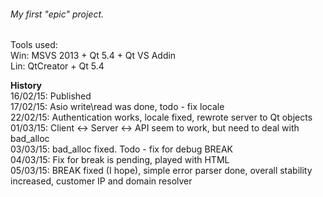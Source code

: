 <h6>My first "epic" project.<br></h6>

Tools used:<br>
Win: MSVS 2013 + Qt 5.4 + Qt VS Addin<br>
Lin: QtCreator + Qt 5.4<br>

<b>History</b><br>
16/02/15: Published<br>
17/02/15: Asio write\read was done, todo - fix locale<br>
22/02/15: Authentication works, locale fixed, rewrote server to Qt objects<br>
01/03/15: Client <-> Server <-> API seem to work, but need to deal with bad_alloc<br>
03/03/15: bad_alloc fixed. Todo - fix for debug BREAK<br>
04/03/15: Fix for break is pending, played with HTML<br>
05/03/15: BREAK fixed (I hope), simple error parser done, overall stability increased, customer IP and domain resolver<br>